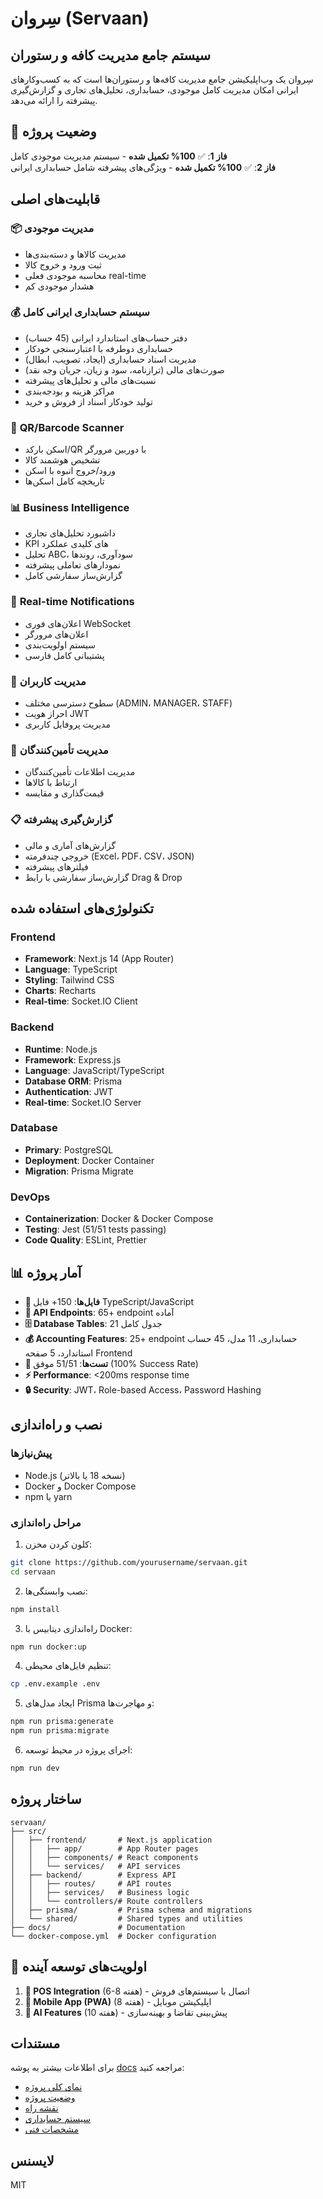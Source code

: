 # سِروان (Servaan)

## سیستم جامع مدیریت کافه و رستوران

سِروان یک وب‌اپلیکیشن جامع مدیریت کافه‌ها و رستوران‌ها است که به کسب‌وکارهای ایرانی امکان مدیریت کامل موجودی، حسابداری، تحلیل‌های تجاری و گزارش‌گیری پیشرفته را ارائه می‌دهد.

## 🎉 وضعیت پروژه

**فاز 1**: ✅ **100% تکمیل شده** - سیستم مدیریت موجودی کامل  
**فاز 2**: ✅ **100% تکمیل شده** - ویژگی‌های پیشرفته شامل حسابداری ایرانی

## قابلیت‌های اصلی

### 📦 **مدیریت موجودی**
- مدیریت کالاها و دسته‌بندی‌ها
- ثبت ورود و خروج کالا
- محاسبه موجودی فعلی real-time
- هشدار موجودی کم

### 💰 **سیستم حسابداری ایرانی کامل**
- دفتر حساب‌های استاندارد ایرانی (45 حساب)
- حسابداری دوطرفه با اعتبارسنجی خودکار
- مدیریت اسناد حسابداری (ایجاد، تصویب، ابطال)
- صورت‌های مالی (ترازنامه، سود و زیان، جریان وجه نقد)
- نسبت‌های مالی و تحلیل‌های پیشرفته
- مراکز هزینه و بودجه‌بندی
- تولید خودکار اسناد از فروش و خرید

### 📱 **QR/Barcode Scanner**
- اسکن بارکد/QR با دوربین مرورگر
- تشخیص هوشمند کالا
- ورود/خروج انبوه با اسکن
- تاریخچه کامل اسکن‌ها

### 📊 **Business Intelligence**
- داشبورد تحلیل‌های تجاری
- KPI های کلیدی عملکرد
- تحلیل ABC، سودآوری، روندها
- نمودارهای تعاملی پیشرفته
- گزارش‌ساز سفارشی کامل

### 🔔 **Real-time Notifications**
- اعلان‌های فوری WebSocket
- اعلان‌های مرورگر
- سیستم اولویت‌بندی
- پشتیبانی کامل فارسی

### 👥 **مدیریت کاربران**
- سطوح دسترسی مختلف (ADMIN، MANAGER، STAFF)
- احراز هویت JWT
- مدیریت پروفایل کاربری

### 🏢 **مدیریت تأمین‌کنندگان**
- مدیریت اطلاعات تأمین‌کنندگان
- ارتباط با کالاها
- قیمت‌گذاری و مقایسه

### 📋 **گزارش‌گیری پیشرفته**
- گزارش‌های آماری و مالی
- خروجی چندفرمته (Excel، PDF، CSV، JSON)
- فیلترهای پیشرفته
- گزارش‌ساز سفارشی با رابط Drag & Drop

## تکنولوژی‌های استفاده شده

### **Frontend**
- **Framework**: Next.js 14 (App Router)
- **Language**: TypeScript
- **Styling**: Tailwind CSS
- **Charts**: Recharts
- **Real-time**: Socket.IO Client

### **Backend**
- **Runtime**: Node.js
- **Framework**: Express.js
- **Language**: JavaScript/TypeScript
- **Database ORM**: Prisma
- **Authentication**: JWT
- **Real-time**: Socket.IO Server

### **Database**
- **Primary**: PostgreSQL
- **Deployment**: Docker Container
- **Migration**: Prisma Migrate

### **DevOps**
- **Containerization**: Docker & Docker Compose
- **Testing**: Jest (51/51 tests passing)
- **Code Quality**: ESLint, Prettier

## 📊 آمار پروژه

- **📁 فایل‌ها**: 150+ فایل TypeScript/JavaScript
- **🔌 API Endpoints**: 65+ endpoint آماده
- **🗄️ Database Tables**: 21 جدول کامل
- **💰 Accounting Features**: 25+ endpoint حسابداری، 11 مدل، 45 حساب استاندارد، 5 صفحه Frontend
- **🧪 تست‌ها**: 51/51 موفق (100% Success Rate)
- **⚡ Performance**: <200ms response time
- **🔒 Security**: JWT، Role-based Access، Password Hashing

## نصب و راه‌اندازی

### پیش‌نیازها

- Node.js (نسخه 18 یا بالاتر)
- Docker و Docker Compose
- npm یا yarn

### مراحل راه‌اندازی

1. کلون کردن مخزن:
```bash
git clone https://github.com/yourusername/servaan.git
cd servaan
```

2. نصب وابستگی‌ها:
```bash
npm install
```

3. راه‌اندازی دیتابیس با Docker:
```bash
npm run docker:up
```

4. تنظیم فایل‌های محیطی:
```bash
cp .env.example .env
```

5. ایجاد مدل‌های Prisma و مهاجرت‌ها:
```bash
npm run prisma:generate
npm run prisma:migrate
```

6. اجرای پروژه در محیط توسعه:
```bash
npm run dev
```

## ساختار پروژه

```
servaan/
├── src/
│   ├── frontend/       # Next.js application
│   │   ├── app/        # App Router pages
│   │   ├── components/ # React components
│   │   └── services/   # API services
│   ├── backend/        # Express API
│   │   ├── routes/     # API routes
│   │   ├── services/   # Business logic
│   │   └── controllers/# Route controllers
│   ├── prisma/         # Prisma schema and migrations
│   └── shared/         # Shared types and utilities
├── docs/               # Documentation
└── docker-compose.yml  # Docker configuration
```

## 🚀 اولویت‌های توسعه آینده

1. **🛒 POS Integration** (6-8 هفته) - اتصال با سیستم‌های فروش
2. **📱 Mobile App (PWA)** (8 هفته) - اپلیکیشن موبایل
3. **🤖 AI Features** (10 هفته) - پیش‌بینی تقاضا و بهینه‌سازی

## مستندات

برای اطلاعات بیشتر به پوشه [docs](/docs) مراجعه کنید:

- [نمای کلی پروژه](docs/project_overview.md)
- [وضعیت پروژه](docs/status.md)
- [نقشه راه](docs/roadmap.md)
- [سیستم حسابداری](docs/accounting_system_design.md)
- [مشخصات فنی](docs/technical_specifications.md)

## لایسنس

MIT 